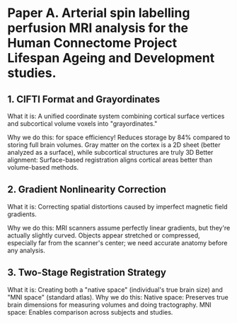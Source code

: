 # Paper A. Arterial spin labelling perfusion MRI analysis for the Human Connectome Project Lifespan Ageing and Development studies.

## 1. CIFTI Format and Grayordinates
What it is: A unified coordinate system combining cortical surface vertices and subcortical volume voxels into "grayordinates."

Why we do this: for space efficiency! Reduces storage by 84% compared to storing full brain volumes.
Gray matter on the cortex is a 2D sheet (better analyzed as a surface), while subcortical structures are truly 3D
Better alignment: Surface-based registration aligns cortical areas better than volume-based methods.

## 2. Gradient Nonlinearity Correction
What it is: Correcting spatial distortions caused by imperfect magnetic field gradients.

Why we do this: MRI scanners assume perfectly linear gradients, but they're actually slightly curved.
Objects appear stretched or compressed, especially far from the scanner's center; we need accurate anatomy before any analysis.

## 3. Two-Stage Registration Strategy
What it is: Creating both a "native space" (individual's true brain size) and "MNI space" (standard atlas).
Why we do this: Native space: Preserves true brain dimensions for measuring volumes and doing tractography.
MNI space: Enables comparison across subjects and studies.



